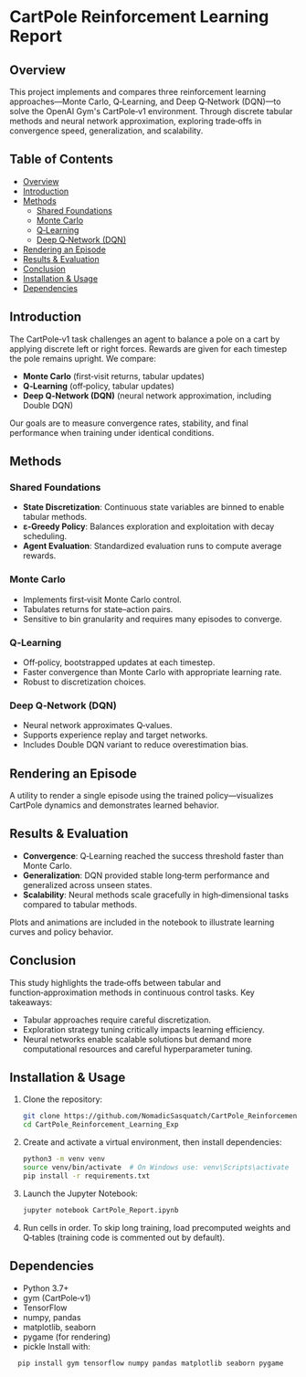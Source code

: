 # CartPole Reinforcement Learning Report

## Overview

This project implements and compares three reinforcement learning approaches—Monte Carlo, Q‑Learning, and Deep Q‑Network (DQN)—to solve the OpenAI Gym's CartPole‑v1 environment. Through discrete tabular methods and neural network approximation, exploring trade‑offs in convergence speed, generalization, and scalability.

## Table of Contents

- [Overview](#overview)
- [Introduction](#introduction)
- [Methods](#methods)
  - [Shared Foundations](#shared-foundations)
  - [Monte Carlo](#monte-carlo)
  - [Q‑Learning](#q-learning)
  - [Deep Q‑Network (DQN)](#deep-q-network-dqn)
- [Rendering an Episode](#rendering-an-episode)
- [Results & Evaluation](#results--evaluation)
- [Conclusion](#conclusion)
- [Installation & Usage](#installation--usage)
- [Dependencies](#dependencies)
## Introduction

The CartPole‑v1 task challenges an agent to balance a pole on a cart by applying discrete left or right forces. Rewards are given for each timestep the pole remains upright. We compare:
- **Monte Carlo** (first‑visit returns, tabular updates)
- **Q‑Learning** (off‑policy, tabular updates)
- **Deep Q‑Network (DQN)** (neural network approximation, including Double DQN)

Our goals are to measure convergence rates, stability, and final performance when training under identical conditions.

## Methods

### Shared Foundations

- **State Discretization**: Continuous state variables are binned to enable tabular methods.
- **ε‑Greedy Policy**: Balances exploration and exploitation with decay scheduling.
- **Agent Evaluation**: Standardized evaluation runs to compute average rewards.

### Monte Carlo

- Implements first‑visit Monte Carlo control.
- Tabulates returns for state–action pairs.
- Sensitive to bin granularity and requires many episodes to converge.

### Q‑Learning

- Off‑policy, bootstrapped updates at each timestep.
- Faster convergence than Monte Carlo with appropriate learning rate.
- Robust to discretization choices.

### Deep Q‑Network (DQN)

- Neural network approximates Q‑values.
- Supports experience replay and target networks.
- Includes Double DQN variant to reduce overestimation bias.

## Rendering an Episode

A utility to render a single episode using the trained policy—visualizes CartPole dynamics and demonstrates learned behavior.

## Results & Evaluation

- **Convergence**: Q‑Learning reached the success threshold faster than Monte Carlo.
- **Generalization**: DQN provided stable long‑term performance and generalized across unseen states.
- **Scalability**: Neural methods scale gracefully in high‑dimensional tasks compared to tabular methods.

Plots and animations are included in the notebook to illustrate learning curves and policy behavior.

## Conclusion

This study highlights the trade‑offs between tabular and function‑approximation methods in continuous control tasks. Key takeaways:

- Tabular approaches require careful discretization.
- Exploration strategy tuning critically impacts learning efficiency.
- Neural networks enable scalable solutions but demand more computational resources and careful hyperparameter tuning.

## Installation & Usage

1. Clone the repository:
   ```bash
   git clone https://github.com/NomadicSasquatch/CartPole_Reinforcement_Learning_Exp
   cd CartPole_Reinforcement_Learning_Exp
2. Create and activate a virtual environment, then install dependencies:
   ```bash
   python3 -m venv venv
   source venv/bin/activate  # On Windows use: venv\Scripts\activate
   pip install -r requirements.txt
3. Launch the Jupyter Notebook:
   ```bash
   jupyter notebook CartPole_Report.ipynb
4. Run cells in order. To skip long training, load precomputed weights and Q‑tables (training code is commented out by default).

## Dependencies
- Python 3.7+
- gym (CartPole‑v1)
- TensorFlow
- numpy, pandas
- matplotlib, seaborn
- pygame (for rendering)
- pickle
Install with:
```bash
  pip install gym tensorflow numpy pandas matplotlib seaborn pygame
